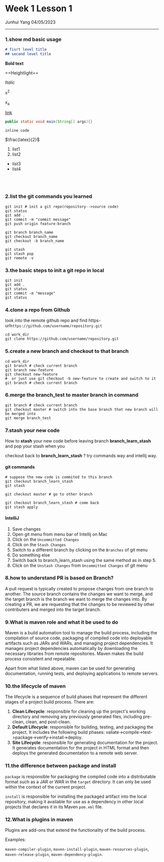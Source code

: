 # Week 1 Lesson 1

Junhui Yang 04/05/2023

---

###  1.show md basic usage

```markdown
# fisrt level title
## second level title
```

**Bold text**

==Heightlight==

*Italic*

x<sup>2</sup>

x<sub>a</sub>

[link]()

```java
public static void main(String[] args){}
```

`inline code`

$\frac{latex}{2}$

1. list1
2. list2

- list3
- list4

<html><Br><Br></html>

###  2.list the git commands you learned

```shell
git init # init a git repo(repository-->source code)
git status
git add .
git commit -m "commit message"
git push origin feature-branch

git branch branch_name
git checkout branch_name
git checkout -b branch_name

git stash
git stash pop
git remote -v
```

### 3.the basic steps to init a git repo in local

```shell
git init
git add .
git status
git commit -m "message"
git status
```

### 4.clone a repo from Github

look into the remote github repo and find https-url`https://github.com/username/repository.git`

```shell
cd work_dir
git clone https://github.com/username/repository.git
```

### 5.create a new branch and checkout to that branch

```shell
cd work_dir
git branch # check current branch
git branch new-feature
git checkout new-feature
#  or just use git checkout -b new-feature to create and switch to it
git branch # check current branch
```

### 6.merge the branch_test to master branch in command

```shell
git branch # check current branch
git checkout master # switch into the base branch that new branch will be merged into
git merge branch_test
```

### 7.stash your new code 

How to **stash** your new code before leaving branch **branch_learn_stash** and pop your stash when you

checkout back to **branch_learn_stash** ? try commands way and intellij way.

#### git commands

```shell
# suppose the new code is commited to this branch
git checkout branch_learn_stash
git stash

git checkout master # go to other branch

git checkout branch_learn_stash # come back
git stash apply
```

#### IntelliJ

1. Save changes
2. Open git menu from menu bar of Intellij on Mac
3. Click on the `Uncommitted Changes`
4. Click on the `Stash Changes`
5. Switch to a different branch by clicking on the `Branches` of git menu
6. Do something else
7. Switch back to branch_learn_stash using the same method as in step 5.
8. Click on the `Unstash Changes` from `Uncommitted Changes` of git menu

### 8.how to understand **PR is based on Branch**?

A pull request is typically created to propose changes from one branch to another. The source branch contains the changes we want to merge, and the target branch is the branch we want to merge the changes into. By creating a PR, we are requesting that the changes to be reviewed by other contributers and merged into the target branch.

### 9.What is **maven** role and what it be used to do

Maven is a build automation tool to manage the build process, including the compilation of source code, packaging of compiled code into deployable artifacts such as JARs and WARs, and managing project dependencies. It manages project dependencies automatically by downloading the necessary libraries from remote repositories. Maven makes the build process consistent and repeatable.

Apart from what listed above, maven can be used for generating documentation, running tests, and deploying applications to remote servers.

### 10.the **lifecycle** of maven

The lifecycle is a sequence of build phases that represent the different stages of a project build process. There are:

1. **Clean Lifecycle**: responsible for cleaning up the project's working directory and removing any previously generated files, including pre-clean, clean, and post-clean.
2. **Default Lifecycle**: responsible for building, testing, and packaging the project. It includes the following build phases: valiate->compile->test->package->verify->install->deploy.
3. **Site Lifecycle**: responsible for generating documentation for the project. It generates documentation for the project in HTML format and then deploys the generated documentation to a remote web server.

### 11.the difference between package and install

`package` is responsible for packaging the compiled code into a distributable format such as a JAR or WAR in the `target` directory. It can only be used within the context of the current project.

`install` is responsible for installing the packaged artifact into the local repository, making it available for use as a dependency in other local projects that declares it in its Maven `pom.xml` file.

### 12.What is **plugins** in maven

Plugins are add-ons that extend the functionality of the build process.

Examples:

`maven-compiler-plugin`, `maven-install-plugin`, `maven-resources-plugin`, `maven-release-plugin`, `maven-dependency-plugin`.

